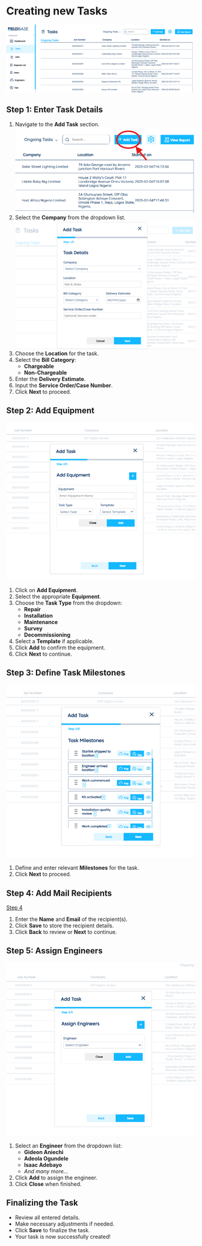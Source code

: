 # Creating new Tasks

![Step 1](../../static/img/step1.png)
## Step 1: Enter Task Details

1. Navigate to the **Add Task** section.
![Step 2](../../static/img/step2.png)
2. Select the **Company** from the dropdown list.
![Step 3](../../static/img/step3.png)
3. Choose the **Location** for the task.
4. Select the **Bill Category**:
   - **Chargeable**
   - **Non-Chargeable**
5. Enter the **Delivery Estimate**.
6. Input the **Service Order/Case Number**.
7. Click **Next** to proceed.

## Step 2: Add Equipment

![Step 2](../../static/img/step6.png)
1. Click on **Add Equipment**.
2. Select the appropriate **Equipment**.
3. Choose the **Task Type** from the dropdown:
   - **Repair**
   - **Installation**
   - **Maintenance**
   - **Survey**
   - **Decommissioning**
4. Select a **Template** if applicable.
5. Click **Add** to confirm the equipment.
6. Click **Next** to continue.

## Step 3: Define Task Milestones

![Step 3](../../static/img/step5.png)
1. Define and enter relevant **Milestones** for the task.
2. Click **Next** to proceed.

## Step 4: Add Mail Recipients

[Step 4](img/step4.png)
1. Enter the **Name** and **Email** of the recipient(s).
2. Click **Save** to store the recipient details.
3. Click **Back** to review or **Next** to continue.

## Step 5: Assign Engineers

![Step 5](../../static/img/step4.png)
1. Select an **Engineer** from the dropdown list:
   - **Gideon Aniechi**
   - **Adeola Ogundele**
   - **Isaac Adebayo**
   - *And many more...*
2. Click **Add** to assign the engineer.
3. Click **Close** when finished.

## Finalizing the Task
- Review all entered details.
- Make necessary adjustments if needed.
- Click **Save** to finalize the task.
- Your task is now successfully created!
